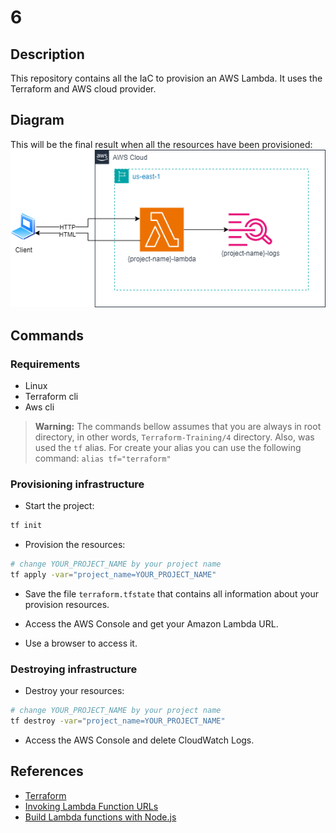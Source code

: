 # 6
## Description
This repository contains all the IaC to provision an AWS Lambda.
It uses the Terraform and AWS cloud provider.

## Diagram
This will be the final result when all the resources have been provisioned:
![AWS Diagram](img/diagram.png)

## Commands
### Requirements
- Linux
- Terraform cli
- Aws cli

> **Warning:** The commands bellow assumes that you are always in root directory, in other words, `Terraform-Training/4` directory.
> Also, was used the `tf` alias.
> For create your alias you can use the following command: `alias tf="terraform"`

### Provisioning infrastructure
- Start the project:
```bash
tf init
```

- Provision the resources:
```bash
# change YOUR_PROJECT_NAME by your project name 
tf apply -var="project_name=YOUR_PROJECT_NAME"
```

- Save the file `terraform.tfstate` that contains all information about your provision resources.

- Access the AWS Console and get your Amazon Lambda URL. 

- Use a browser to access it.

### Destroying infrastructure
- Destroy your resources:
```bash
# change YOUR_PROJECT_NAME by your project name
tf destroy -var="project_name=YOUR_PROJECT_NAME"
```

- Access the AWS Console and delete CloudWatch Logs.

## References
- [Terraform](https://developer.hashicorp.com/terraform/tutorials/aws-get-started)
- [Invoking Lambda Function URLs](https://docs.aws.amazon.com/lambda/latest/dg/urls-invocation.html)
- [Build Lambda functions with Node.js](https://docs.aws.amazon.com/lambda/latest/dg/lambda-nodejs.html)
